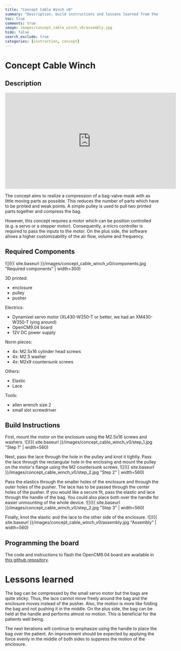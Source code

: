 ```yaml
---
title: "Concept Cable Winch v0"
summary: "Description, build instructions and lessons learned from the cable winch concept."
toc: true
comments: true
image: images/concept_cable_winch_v0/assembly.jpg
hide: false
search_exclude: true
categories: [instruction, concept]
---
```


# Concept Cable Winch
## Description

<iframe width="560" height="315" src="https://www.youtube.com/embed/jHJIzP7SPyo" frameborder="0" allow="accelerometer; autoplay; encrypted-media; gyroscope; picture-in-picture" allowfullscreen></iframe>

The concept aims to realize a compression of a bag-valve-mask with as little moving parts as possible.
This reduces the number of parts which have to be printed and weak points.
A simple pulley is used to pull two printed parts together and compress the bag.

However, this concept requires a motor which can be position controlled (e.g. a servo or a stepper motor).
Consequently, a micro controller is required to pass the inputs to the motor.
On the plus side, the software allows a higher customizability of the air flow, volume and frequency.

## Required Components
![]({{ site.baseurl }}/images/concept_cable_winch_v0/components.jpg "Required components" | width=300)

3D printed:
- enclosure
- pulley
- pusher

Electrics:
- Dynamixel servo motor (XL430-W250-T or better, we had an XM430-W350-T lying around)
- OpenCM9.04 board
- 12V DC power supply

Norm pieces:
- 4x: M2.5x16 cylinder head screws
- 4x: M2.5 washer
- 4x: M2x9 countersunk screws

Others:
- Elastic
- Lace

Tools:
- allen wrench size 2
- small slot screwdriver

## Build Instructions

First, mount the motor on the enclosure using the M2.5x16 screws and washers.
![]({{ site.baseurl }}/images/concept_cable_winch_v0/step_1.jpg "Step 1" | width=560)

Next, pass the lace through the hole in the pulley and knot it tightly.
Pass the lace through the rectangular hole in the enclosing and mount the pulley on the motor's flange using the M2 countersunk screws.
![]({{ site.baseurl }}/images/concept_cable_winch_v0/step_2.jpg "Step 2" | width=560)

Pass the elastics through the smaller holes of the enclosure and through the outer holes of the pusher.
The lace has to be passed through the center holes of the pusher.
If you would like a secure fit, pass the elastic and lace through the handle of the bag.
You could also place both over the handle for easier unmounting of the whole device.
![]({{ site.baseurl }}/images/concept_cable_winch_v0/step_2.jpg "Step 3" | width=560)

Finally, knot the elastic and the lace to the other side of the enclosure.
![]({{ site.baseurl }}/images/concept_cable_winch_v0/assembly.jpg "Assembly" | width=560)

## Programming the board
The code and instructions to flash the OpenCM9.04 board are available in [this github repository](https://github.com/CORESPONSE/dynamixel_software).

# Lessons learned
The bag can be compressed by the small servo motor but the bags are quite sticky.
Thus, the lace cannot move freely around the bag and the enclosure moves instead of the pusher.
Also, the motion is more like folding the bag and not pushing it in the middle.
On the plus side, the bag can be held at the handle and performs almost no motion.
This is beneficial for the patients well being.

The next iterations will continue to emphasize using the handle to place the bag over the patient.
An improvement should be expected by applying the force evenly in the middle of both sides to suppress the motion of the enclosure.